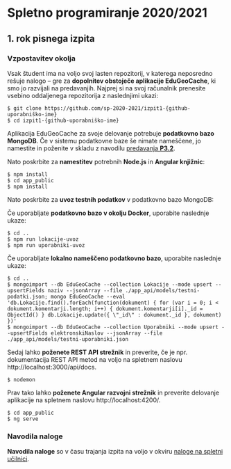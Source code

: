 # Spletno programiranje 2020/2021


## 1. rok pisnega izpita


### Vzpostavitev okolja


Vsak študent ima na voljo svoj lasten repozitorij, v katerega neposredno rešuje nalogo – gre za **dopolnitev obstoječe aplikacije EduGeoCache**, ki smo jo razvijali na predavanjih. Najprej si na svoj računalnik prenesite vsebino oddaljenega repozitorija z naslednjimi ukazi:

```
$ git clone https://github.com/sp-2020-2021/izpit1-{github-uporabniško-ime}
$ cd izpit1-{github-uporabniško-ime}
```

Aplikacija EduGeoCache za svoje delovanje potrebuje **podatkovno bazo MongoDB**. Če v sistemu podatkovne baze še nimate nameščene, jo namestite in poženite v skladu z navodilu [predavanja **P3.2**](https://teaching.lavbic.net/SP/2020-2021/MongoDB-Mongoose-REST.html#povezovanje-express-aplikacije-in-mongodb-z-mongoose).

Nato poskrbite za **namestitev** potrebnih **Node.js** in **Angular knjižnic**:

```
$ npm install
$ cd app_public
$ npm install
```

Nato poskrbite za **uvoz testnih podatkov** v podatkovno bazo MongoDB:

Če uporabljate **podatkovno bazo v okolju Docker**, uporabite naslednje ukaze:

```
$ cd ..
$ npm run lokacije-uvoz
$ npm run uporabniki-uvoz
```

Če uporabljate **lokalno nameščeno podatkovno bazo**, uporabite naslednje ukaze:

```
$ cd ..
$ mongoimport --db EduGeoCache --collection Lokacije --mode upsert --upsertFields naziv --jsonArray --file ./app_api/models/testni-podatki.json; mongo EduGeoCache --eval 'db.Lokacije.find().forEach(function(dokument) { for (var i = 0; i < dokument.komentarji.length; i++) { dokument.komentarji[i]._id = ObjectId() } db.Lokacije.update({ \"_id\" : dokument._id }, dokument) })'
$ mongoimport --db EduGeoCache --collection Uporabniki --mode upsert --upsertFields elektronskiNaslov --jsonArray --file ./app_api/models/testni-uporabniki.json
```

Sedaj lahko **poženete REST API strežnik** in preverite, če je npr. dokumentacija REST API metod na voljo na spletnem naslovu http://localhost:3000/api/docs.

```
$ nodemon
```

Prav tako lahko **poženete Angular razvojni strežnik** in preverite delovanje aplikacije na spletnem naslovu http://localhost:4200/.

```
$ cd app_public
$ ng serve
```


### Navodila naloge


**Navodila naloge** so v času trajanja izpita na voljo v okviru [naloge na spletni učilnici](https://ucilnica.fri.uni-lj.si/mod/quiz/view.php?id=41585).